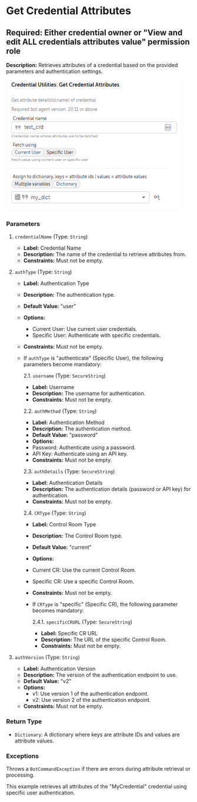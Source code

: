 # Get Credential Attributes

## Required: Either credential owner or "View and edit ALL credentials attributes value" permission role

**Description:** Retrieves attributes of a credential based on the provided parameters and authentication settings.

![Alt text](./Screenshots/GetDynamicCredentialAttributes.png)

### Parameters

1. `credentialName` (Type: `String`)
    - **Label:** Credential Name
    - **Description:** The name of the credential to retrieve attributes from.
    - **Constraints:** Must not be empty.

2. `authType` (Type: `String`)
    - **Label:** Authentication Type
    - **Description:** The authentication type.
    - **Default Value:** "user"
    - **Options:**
        - Current User: Use current user credentials.
        - Specific User: Authenticate with specific credentials.
    - **Constraints:** Must not be empty.

    - If `authType` is "authenticate" (Specific User), the following parameters become mandatory:

      2.1. `username` (Type: `SecureString`)
        - **Label:** Username
        - **Description:** The username for authentication.
        - **Constraints:** Must not be empty.

      2.2. `authMethod` (Type: `String`)
        - **Label:** Authentication Method
        - **Description:** The authentication method.
        - **Default Value:** "password"
        - **Options:**
        - Password: Authenticate using a password.
        - API Key: Authenticate using an API key.
        - **Constraints:** Must not be empty.

      2.3. `authDetails` (Type: `SecureString`)
        - **Label:** Authentication Details
        - **Description:** The authentication details (password or API key) for authentication.
        - **Constraints:** Must not be empty.

      2.4. `CRType` (Type: `String`)
        - **Label:** Control Room Type
        - **Description:** The Control Room type.
        - **Default Value:** "current"
        - **Options:**
        - Current CR: Use the current Control Room.
        - Specific CR: Use a specific Control Room.
        - **Constraints:** Must not be empty.

        - If `CRType` is "specific" (Specific CR), the following parameter becomes mandatory:

          2.4.1. `specificCRURL` (Type: `SecureString`)
            - **Label:** Specific CR URL
            - **Description:** The URL of the specific Control Room.
            - **Constraints:** Must not be empty.

3. `authVersion` (Type: `String`)
    - **Label:** Authentication Version
    - **Description:** The version of the authentication endpoint to use.
    - **Default Value:** "v2"
    - **Options:**
        - v1: Use version 1 of the authentication endpoint.
        - v2: Use version 2 of the authentication endpoint.
    - **Constraints:** Must not be empty.

### Return Type

- `Dictionary`: A dictionary where keys are attribute IDs and values are attribute values.

### Exceptions

Throws a `BotCommandException` if there are errors during attribute retrieval or processing.

This example retrieves all attributes of the "MyCredential" credential using specific user authentication.